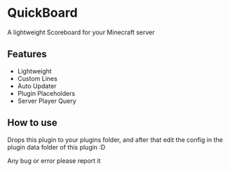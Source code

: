 # QuickBoard

A lightweight Scoreboard for your Minecraft server

## Features
- Lightweight
- Custom Lines
- Auto Updater
- Plugin Placeholders
- Server Player Query

## How to use
Drops this plugin to your plugins folder, and after that edit the config in the plugin data folder of this plugin :D

Any bug or error please report it
